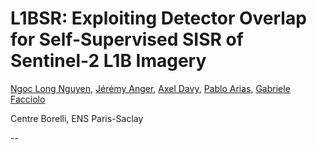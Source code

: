 # L1BSR: Exploiting Detector Overlap for Self-Supervised SISR of Sentinel-2 L1B Imagery

[Ngoc Long Nguyen](https://ngoclongct.github.io/), [Jérémy Anger](https://github.com/kidanger/), [Axel Davy](http://dev.ipol.im/~adavy/), [Pablo Arias](http://dev.ipol.im/~pariasm/), [Gabriele Facciolo](http://gfacciol.github.io/)

Centre Borelli, ENS Paris-Saclay

--
